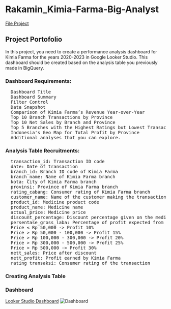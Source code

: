 # Rakamin_Kimia-Farma-Big-Analyst

[File Project](https://www.canva.com/design/DAGLUs9tZqQ/BB9CdGoD1xaBF1uXVi1vDA/edit?utm_content=DAGLUs9tZqQ&utm_campaign=designshare&utm_medium=link2&utm_source=sharebutton)

## Project Portofolio
In this project, you need to create a performance analysis dashboard for Kimia Farma for the years 2020-2023 in Google Looker Studio. This dashboard should be created based on the analysis table you previously made in BigQuery.

### Dashboard Requirements:
<pre>
  Dashboard Title
  Dashboard Summary
  Filter Control
  Data Snapshot
  Comparison of Kimia Farma’s Revenue Year-over-Year
  Top 10 Branch Transactions by Province
  Top 10 Net Sales by Branch and Province
  Top 5 Branches with the Highest Ratings but Lowest Transaction Ratings
  Indonesia's Geo Map for Total Profit by Province
  Additional analyses that you can explore.
</pre>

### Analysis Table Recruitments:
<pre>
  transaction_id: Transaction ID code
  date: Date of transaction
  branch_id: Branch ID code of Kimia Farma
  branch_name: Name of Kimia Farma branch
  kota: City of Kimia Farma branch
  provinsi: Province of Kimia Farma branch
  rating_cabang: Consumer rating of Kimia Farma branch
  customer_name: Name of the customer making the transaction
  product_id: Medicine product code
  product_name: Medicine name
  actual_price: Medicine price
  discount_percentage: Discount percentage given on the medicine
  persentase_gross_laba: Percentage of profit expected from the medicine with the following     conditions:
  Price ≤ Rp 50,000 -> Profit 10%
  Price > Rp 50,000 - 100,000 -> Profit 15%
  Price > Rp 100,000 - 300,000 -> Profit 20%
  Price > Rp 300,000 - 500,000 -> Profit 25%
  Price > Rp 500,000 -> Profit 30%
  nett_sales: Price after discount
  nett_profit: Profit earned by Kimia Farma
  rating_transaksi: Consumer rating of the transaction
</pre>

### Creating Analysis Table

### Dashboard
[Looker Studio Dashboard](https://lookerstudio.google.com/reporting/9421ffd3-bcd3-495e-896e-67df5bb3370f)
 ![Dashboard]("C:\Users\ljhab\Downloads\Sertifikat\Rakamin_KF_Analytics_Suci_page-0001.jpg")
